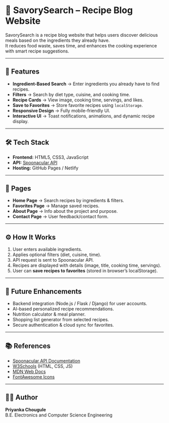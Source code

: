 # 🍲 SavorySearch – Recipe Blog Website  

SavorySearch is a recipe blog website that helps users discover delicious meals based on the ingredients they already have.  
It reduces food waste, saves time, and enhances the cooking experience with smart recipe suggestions.  

---

## 🚀 Features  
- **Ingredient-Based Search** → Enter ingredients you already have to find recipes.  
- **Filters** → Search by diet type, cuisine, and cooking time.  
- **Recipe Cards** → View image, cooking time, servings, and likes.  
- **Save to Favorites** → Store favorite recipes using `localStorage`.  
- **Responsive Design** → Fully mobile-friendly UI.  
- **Interactive UI** → Toast notifications, animations, and dynamic recipe display.  

---

## 🛠️ Tech Stack  
- **Frontend:** HTML5, CSS3, JavaScript  
- **API:** [Spoonacular API](https://spoonacular.com/food-api)  
- **Hosting:** GitHub Pages / Netlify  

---

## 📌 Pages  
- **Home Page** → Search recipes by ingredients & filters.  
- **Favorites Page** → Manage saved recipes.  
- **About Page** → Info about the project and purpose.  
- **Contact Page** → User feedback/contact form.  

---

## ⚙️ How It Works  
1. User enters available ingredients.  
2. Applies optional filters (diet, cuisine, time).  
3. API request is sent to Spoonacular API.  
4. Recipes are displayed with details (image, title, cooking time, servings).  
5. User can **save recipes to favorites** (stored in browser’s localStorage).  

---

## 🔮 Future Enhancements  
- Backend integration (Node.js / Flask / Django) for user accounts.  
- AI-based personalized recipe recommendations.  
- Nutrition calculator & meal planner.  
- Shopping list generator from selected recipes.  
- Secure authentication & cloud sync for favorites.  

---

## 📚 References  
- [Spoonacular API Documentation](https://spoonacular.com/food-api)  
- [W3Schools](https://www.w3schools.com/) (HTML, CSS, JS)  
- [MDN Web Docs](https://developer.mozilla.org/)  
- [FontAwesome Icons](https://fontawesome.com/)  

---

## 👩‍💻 Author  
**Priyanka Chougule**  
B.E. Electronics and Computer Science Engineering  
